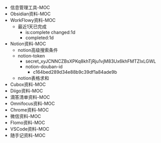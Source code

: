 - 信息管理工具-MOC
- Obsidian资料-MOC
- WorkFlowy资料-MOC
	- 最近1天已完成
		- is:complete changed:1d
		- completed:1d
- Notion资料-MOC
	- notion高级搜索条件
	- notion-token
		- secret_xyJCNNCZBsXPKq8khTjRju1vjM83Ux6khFMTZIxLGWL
		- notion-douban-id
			- c164bed289d34e88b9c39df1a84ade9b
	- notion表格求和
- Cubox资料-MOC
- Diigo资料-MOC
- 滴答清单资料-MOC
- Omnifocus资料-MOC
- Chrome资料-MOC
- 微信资料-MOC
- Flomo资料-MOC
- VSCode资料-MOC
- 随手记资料-MOC